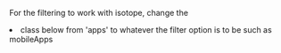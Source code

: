 For the filtering to work with isotope, change the <li> class below from 'apps' to whatever the filter option is to be such as mobileApps

